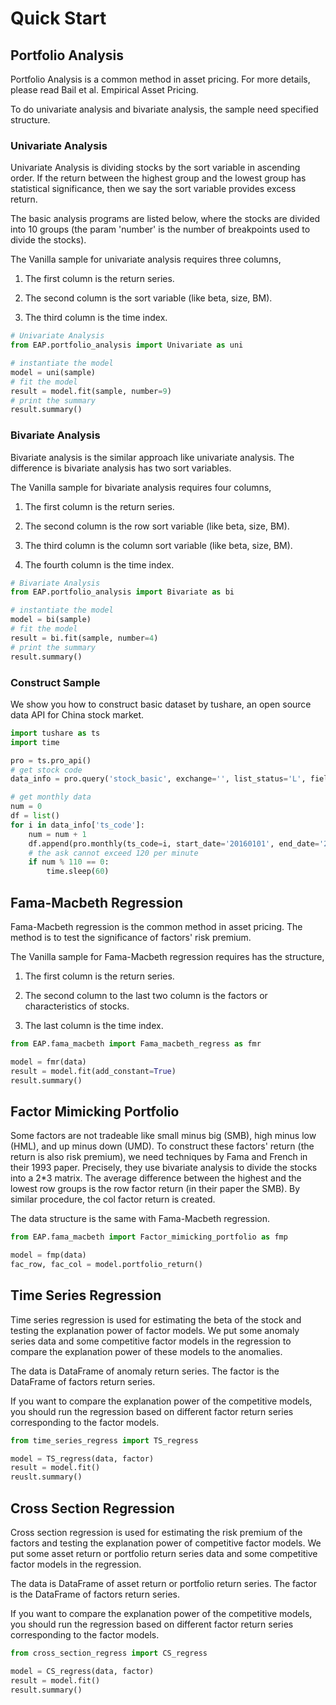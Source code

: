# Quick Start

## Portfolio Analysis

Portfolio Analysis is a common method in asset pricing. For more details, please read Bail et al. Empirical Asset Pricing. 

To do univariate analysis and bivariate analysis, the sample need specified structure. 

### Univariate Analysis

Univariate Analysis is dividing stocks by the sort variable in ascending order. If the return between the highest group and the lowest group has statistical significance, then we say the sort variable provides excess return.  

The basic analysis programs are listed below, where the stocks are divided into 10 groups (the param 'number' is the number of breakpoints used to divide the stocks). 

The Vanilla sample for univariate analysis requires three columns, 

1. The first column is the return series.

2. The second column is the sort variable (like beta, size, BM).

3. The third column is the time index.

```python
# Univariate Analysis
from EAP.portfolio_analysis import Univariate as uni

# instantiate the model
model = uni(sample)
# fit the model
result = model.fit(sample, number=9)
# print the summary
result.summary()
```



### Bivariate Analysis

Bivariate analysis is the similar approach like univariate analysis. The difference is bivariate analysis has two sort variables.

The Vanilla sample for bivariate analysis requires four columns, 

1. The first column is the return series.

2. The second column is the row sort variable (like beta, size, BM).
3. The third column is the column sort variable (like beta, size, BM).

4. The fourth column is the time index.

```python
# Bivariate Analysis
from EAP.portfolio_analysis import Bivariate as bi

# instantiate the model
model = bi(sample)
# fit the model
result = bi.fit(sample, number=4)
# print the summary
result.summary()
```



### Construct Sample

We show you how to construct basic dataset by tushare, an open source data API for China stock market. 

```python
import tushare as ts
import time

pro = ts.pro_api()
# get stock code
data_info = pro.query('stock_basic', exchange='', list_status='L', fields='ts_code,symbol,name,area,industry,list_date')

# get monthly data
num = 0
df = list()
for i in data_info['ts_code']:
    num = num + 1
    df.append(pro.monthly(ts_code=i, start_date='20160101', end_date='20201231', fields='ts_code,trade_date,open,high,low,close,vol,amount'))
    # the ask cannot exceed 120 per minute
    if num % 110 == 0:
        time.sleep(60)
```





## Fama-Macbeth Regression

Fama-Macbeth regression is the common method in asset pricing. The method is to test the significance of factors' risk premium. 

The Vanilla sample for  Fama-Macbeth regression requires has the structure, 

1. The first column is the return series.

2. The second column to the last two column is the factors or characteristics of stocks.

3. The last column is the time index.

```python
from EAP.fama_macbeth import Fama_macbeth_regress as fmr

model = fmr(data)
result = model.fit(add_constant=True)
result.summary()
```



## Factor Mimicking Portfolio

Some factors are not tradeable like small minus big (SMB), high minus low (HML), and up minus down (UMD). To construct these factors' return (the return is also risk premium), we need techniques by Fama and French in their 1993 paper. Precisely, they use bivariate analysis to divide the stocks into a 2*3 matrix. The average difference between the highest and the lowest row groups is the row factor return (in their paper the SMB). By similar procedure, the col factor return is created. 

The data structure is the same with Fama-Macbeth regression.

```python
from EAP.fama_macbeth import Factor_mimicking_portfolio as fmp

model = fmp(data)
fac_row, fac_col = model.portfolio_return()
```



## Time Series Regression

Time series regression is used for estimating the beta of the stock and testing the explanation power of factor models. We put some anomaly series data and some competitive factor models in the regression to compare the explanation power of these models to the anomalies. 

The data is DataFrame of anomaly return series. The factor is the DataFrame of factors return series. 

If you want to compare the explanation power of the competitive models, you should run the regression based on different factor return series corresponding to the factor models.

```python
from time_series_regress import TS_regress

model = TS_regress(data, factor)
result = model.fit()
reuslt.summary()
```



## Cross Section Regression

Cross section regression is used for estimating the risk premium of the factors and testing the explanation power of competitive factor models. We put some asset return or portfolio return series data and some competitive factor models in the regression. 

The data is DataFrame of asset return or portfolio return series. The factor is the DataFrame of factors return series.

If you want to compare the explanation power of the competitive models, you should run the regression based on different factor return series corresponding to the factor models.

```python
from cross_section_regress import CS_regress

model = CS_regress(data, factor)
result = model.fit()
result.summary()
```





